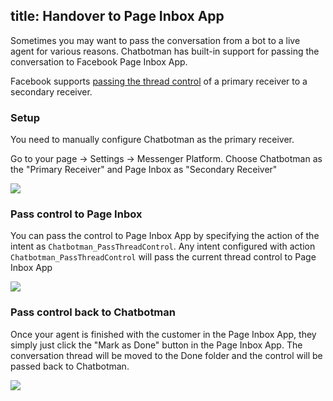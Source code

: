 title: Handover to Page Inbox App
---

Sometimes you may want to pass the conversation from a bot to a live agent for various reasons. Chatbotman has built-in support for passing the conversation to Facebook Page Inbox App.

Facebook supports [passing the thread control](https://developers.facebook.com/docs/messenger-platform/reference/handover-protocol/pass-thread-control) of a primary receiver to a secondary receiver.

### Setup

You need to manually configure Chatbotman as the primary receiver.

Go to your page -> Settings -> Messenger Platform. Choose Chatbotman as the "Primary Receiver" and Page Inbox as "Secondary Receiver"

![](/images/handover/page_settings.png)


### Pass control to Page Inbox

You can pass the control to Page Inbox App by specifying the action of the intent as `Chatbotman_PassThreadControl`. Any intent configured with action `Chatbotman_PassThreadControl` will pass the current thread control to Page Inbox App

![](/images/handover/pass_thread_control_intent.png)


### Pass control back to Chatbotman

Once your agent is finished with the customer in the Page Inbox App, they simply just click the "Mark as Done" button in the Page Inbox App. The conversation thread will be moved to the Done folder and the  control will be passed back to Chatbotman.

![](/images/handover/mark_as_done.png)
